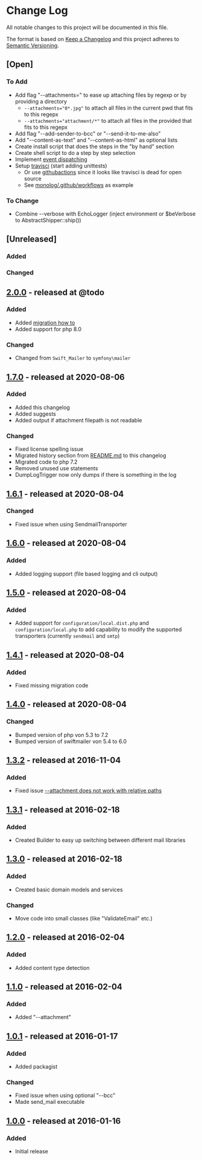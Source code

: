 # Change Log

All notable changes to this project will be documented in this file.

The format is based on [Keep a Changelog](http://keepachangelog.com/)
and this project adheres to [Semantic Versioning](http://semver.org/).

## [Open]

### To Add

* Add flag "--attachments=" to ease up attaching files by regexp or by providing a directory
  * `--attachments="0*.jpg"` to attach all files in the current pwd that fits to this regepx
  * `--attachments="attachment/*"` to attach all files in the provided that fits to this regepx
* Add flag "--add-sender-to-bcc" or "--send-it-to-me-also"
* Add "--content-as-text" and "--content-as-html" as optional lists
* Create install script that does the steps in the "by hand" section
* Create shell script to do a step by step selection
* Implement [event dispatching](https://doeken.org/blog/using-symfony-mailer-without-framework)
* Setup [travisci](https://docs.travis-ci.com/user/languages/php/) (start adding unittests)
  * Or use [githubactions](https://freek.dev/1853-moving-php-and-laravel-tests-from-travis-ci-to-github-actions) since it looks like travisci is dead for open source
  * See [monolog/.github/workflows](https://github.com/Seldaek/monolog/tree/main/.github/workflows) as example

### To Change

* Combine --verbose with EchoLogger (inject environment or $beVerbose to AbstractShipper::ship())

## [Unreleased]

### Added

### Changed

## [2.0.0](https://github.com/stevleibelt/php_send_email_via_command_line/tree/2.0.0) - released at @todo

### Added

* Added [migration how to](migration/from_1.7.0_to_2.0.0.md)
* Added support for php 8.0

### Changed

* Changed from `Swift_Mailer` to `symfony\mailer`

## [1.7.0](https://github.com/stevleibelt/php_send_email_via_command_line/tree/1.7.0) - released at 2020-08-06

### Added

* Added this changelog
* Added suggests
* Added output if attachment filepath is not readable

### Changed

* Fixed license spelling issue
* Migrated history section from [README.md](README.md) to this changelog
* Migrated code to php 7.2
* Removed unused use statements
* DumpLogTrigger now only dumps if there is something in the log

## [1.6.1](https://github.com/stevleibelt/php_send_email_via_command_line/tree/1.6.1) - released at 2020-08-04

### Changed

* Fixed issue when using SendmailTransporter

## [1.6.0](https://github.com/stevleibelt/php_send_email_via_command_line/tree/1.6.0) - released at 2020-08-04

### Added

* Added logging support (file based logging and cli output)

## [1.5.0](https://github.com/stevleibelt/php_send_email_via_command_line/tree/1.5.0) - released at 2020-08-04

### Added

* Added support for `configuration/local.dist.php` and `configuration/local.php` to add capability to modify the supported transporters (currently `sendmail` and `smtp`)

## [1.4.1](https://github.com/stevleibelt/php_send_email_via_command_line/tree/1.4.1) - released at 2020-08-04

### Added

* Fixed missing migration code

## [1.4.0](https://github.com/stevleibelt/php_send_email_via_command_line/tree/1.4.0) - released at 2020-08-04

### Changed

* Bumped version of php von 5.3 to 7.2
* Bumped version of swiftmailer von 5.4 to 6.0

## [1.3.2](https://github.com/stevleibelt/php_send_email_via_command_line/tree/1.3.2) - released at 2016-11-04

### Added

* Fixed issue [--attachment does not work with relative paths](https://github.com/stevleibelt/php_send_email_via_command_line/issues/1)

## [1.3.1](https://github.com/stevleibelt/php_send_email_via_command_line/tree/1.3.1) - released at 2016-02-18

### Added

* Created Builder to easy up switching between different mail libraries

## [1.3.0](https://github.com/stevleibelt/php_send_email_via_command_line/tree/1.3.0) - released at 2016-02-18

### Added

* Created basic domain models and services

### Changed

* Move code into small classes (like "ValidateEmail" etc.)

## [1.2.0](https://github.com/stevleibelt/php_send_email_via_command_line/tree/1.2.0) - released at 2016-02-04

### Added

* Added content type detection

## [1.1.0](https://github.com/stevleibelt/php_send_email_via_command_line/tree/1.1.0) - released at 2016-02-04

### Added

* Added "--attachment"

## [1.0.1](https://github.com/stevleibelt/php_send_email_via_command_line/tree/1.0.1) - released at 2016-01-17

### Added

* Added packagist

### Changed

* Fixed issue when using optional "--bcc"
* Made send_mail executable

## [1.0.0](https://github.com/stevleibelt/php_send_email_via_command_line/tree/1.0.0) - released at 2016-01-16

### Added

* Initial release

